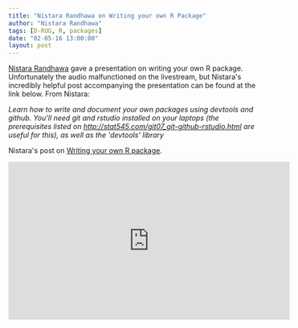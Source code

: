 ```yaml
---
title: "Nistara Randhawa on Writing your own R Package"
author: "Nistara Randhawa"
tags: [D-RUG, R, packages]
date: "02-05-16 13:00:00"
layout: post
---
```


[Nistara Randhawa](http://nistara.github.io/about.html) gave a presentation on writing your own R package.  Unfortunately the audio malfunctioned on the livestream, but Nistara's incredibly helpful post accompanying the presentation can be found at the link below.  From Nistara:

   *Learn how to write and document your own packages using devtools and github. You'll need git and rstudio installed on your laptops (the prerequisites listed on http://stat545.com/git07_git-github-rstudio.html are useful for this), as well as the 'devtools' library*

Nistara's post on [Writing your own R package](http://nistara.github.io/2016/05/01/building-R-package.html).  


<iframe width="560" height="315" src="https://www.youtube.com/embed/0YC3NpDKMIg" frameborder="0" allowfullscreen></iframe>



